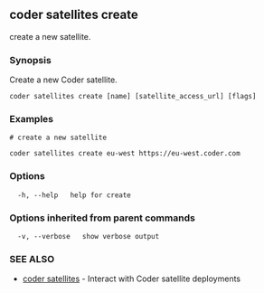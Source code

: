## coder satellites create

create a new satellite.

### Synopsis

Create a new Coder satellite.

```
coder satellites create [name] [satellite_access_url] [flags]
```

### Examples

```
# create a new satellite

coder satellites create eu-west https://eu-west.coder.com
```

### Options

```
  -h, --help   help for create
```

### Options inherited from parent commands

```
  -v, --verbose   show verbose output
```

### SEE ALSO

* [coder satellites](coder_satellites.md)	 - Interact with Coder satellite deployments

